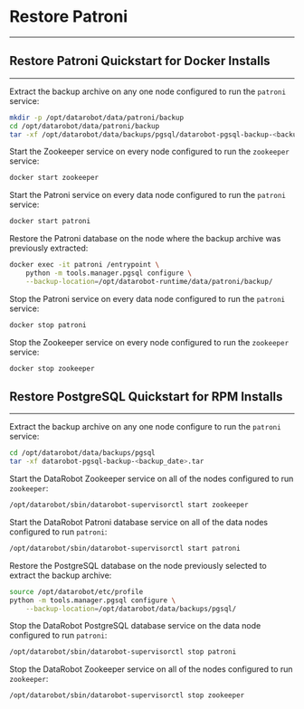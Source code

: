 <a name="restore-patroni"></a>
# Restore Patroni
-----------------

<a name="restore-patroni-quickstart-docker"></a>
## Restore Patroni Quickstart for Docker Installs
-------------------------------------------------
Extract the backup archive on any one node configured to run the `patroni` service:
```bash
mkdir -p /opt/datarobot/data/patroni/backup
cd /opt/datarobot/data/patroni/backup
tar -xf /opt/datarobot/data/backups/pgsql/datarobot-pgsql-backup-<backup_date>.tar
```

Start the Zookeeper service on every node configured to run the `zookeeper` service:
```bash
docker start zookeeper
```

Start the Patroni service on every data node configured to run the `patroni` service:
```bash
docker start patroni
```

Restore the Patroni database on the node where the backup archive was previously extracted:
```bash
docker exec -it patroni /entrypoint \
    python -m tools.manager.pgsql configure \
    --backup-location=/opt/datarobot-runtime/data/patroni/backup/
```

Stop the Patroni service on every data node configured to run the `patroni` service:
```bash
docker stop patroni
```

Stop the Zookeeper service on every node configured to run the `zookeeper` service:
```bash
docker stop zookeeper
```

<a name="restore-patroni-quickstart-rpm"></a>
## Restore PostgreSQL Quickstart for RPM Installs
-------------------------------------------------
Extract the backup archive on any one node configure to run the `patroni` service:
```bash
cd /opt/datarobot/data/backups/pgsql
tar -xf datarobot-pgsql-backup-<backup_date>.tar
```

Start the DataRobot Zookeeper service on all of the nodes configured to run `zookeeper`:

```bash
/opt/datarobot/sbin/datarobot-supervisorctl start zookeeper
```

Start the DataRobot Patroni database service on all of the data nodes configured to run `patroni`:

```bash
/opt/datarobot/sbin/datarobot-supervisorctl start patroni
```

Restore the PostgreSQL database on the node previously selected to extract the backup archive:
```bash
source /opt/datarobot/etc/profile
python -m tools.manager.pgsql configure \
    --backup-location=/opt/datarobot/data/backups/pgsql/
```

Stop the DataRobot PostgreSQL database service on the data node configured to run `patroni`:

```bash
/opt/datarobot/sbin/datarobot-supervisorctl stop patroni
```

Stop the DataRobot Zookeeper service on all of the nodes configured to run `zookeeper`:

```bash
/opt/datarobot/sbin/datarobot-supervisorctl stop zookeeper
```

